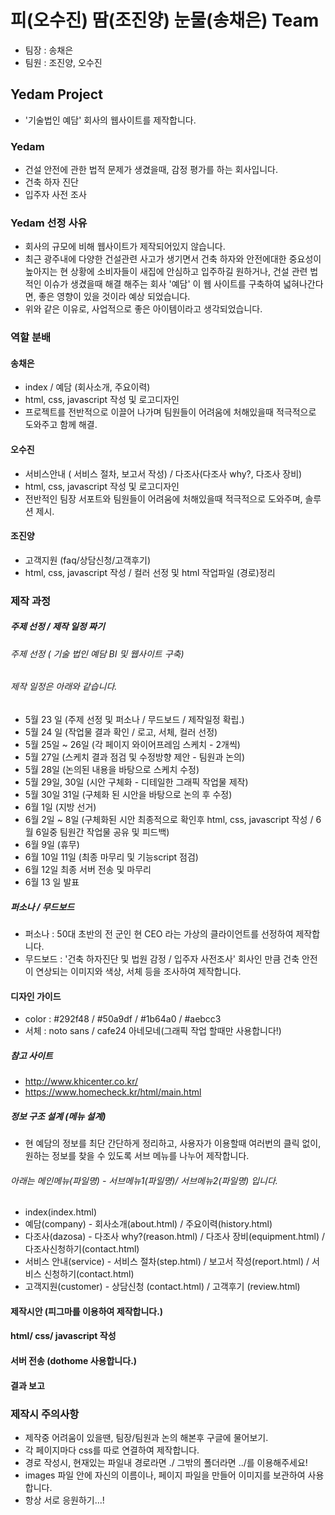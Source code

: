 # 피(오수진) 땀(조진양) 눈물(송채은) Team
- 팀장 : 송채은
- 팀원 : 조진양, 오수진

## Yedam Project
- '기술법인 예담' 회사의 웹사이트를 제작합니다.
### Yedam
- 건설 안전에 관한 법적 문제가 생겼을때, 감정 평가를 하는 회사입니다.
- 건축 하자 진단
- 입주자 사전 조사

### Yedam 선정 사유
- 회사의 규모에 비해 웹사이트가 제작되어있지 않습니다.
- 최근 광주내에 다양한 건설관련 사고가 생기면서 건축 하자와 안전에대한 중요성이 높아지는 현 상황에 소비자들이 새집에 안심하고 입주하길 원하거나, 건설 관련 법적인 이슈가 생겼을때 해결 해주는 회사 '예담' 이 웹 사이트를 구축하여 넓혀나간다면, 좋은 영향이 있을 것이라 예상 되었습니다.
- 위와 같은 이유로, 사업적으로 좋은 아이템이라고 생각되었습니다.

### 역할 분배
#### 송채은
- index / 예담 (회사소개, 주요이력)
- html, css, javascript 작성 및 로고디자인
- 프로젝트를 전반적으로 이끌어 나가며 팀원들이 어려움에 처해있을때 적극적으로 도와주고 함께 해결.
#### 오수진
- 서비스안내 ( 서비스 절차, 보고서 작성) / 다조사(다조사 why?, 다조사 장비)
- html, css, javascript 작성 및 로고디자인
- 전반적인 팀장 서포트와 팀원들이 어려움에 처해있을때 적극적으로 도와주며, 솔루션 제시.
#### 조진양
- 고객지원 (faq/상담신청/고객후기)
- html, css, javascript 작성 / 컬러 선정 및 html 작업파일 (경로)정리

### 제작 과정
##### 주제 선정 / 제작 일정 짜기
###### 주제 선정 ( 기술 법인 예담 BI 및 웹사이트 구축)
###### 제작 일정은 아래와 같습니다.
- 5월 23 일 (주제 선정 및 퍼소나 / 무드보드 / 제작일정 확립.)
- 5월 24 일 (작업물 결과 확인 / 로고, 서체, 컬러 선정)
- 5월 25일 ~ 26일 (각 페이지 와이어프레임 스케치 - 2개씩)
- 5월 27일 (스케치 결과 점검 및 수정방향 제안 - 팀원과 논의)
- 5월 28일 (논의된 내용을 바탕으로 스케치 수정)
- 5월 29일, 30일 (시안 구체화 - 디테일한 그래픽 작업물 제작)
- 5월 30일 31일 (구체화 된 시안을 바탕으로 논의 후 수정)
- 6월 1일 (지방 선거)
- 6월 2일 ~ 8일 (구체화된 시안 최종적으로 확인후 html, css, javascript 작성 / 6월 6일중 팀원간 작업물 공유 및 피드백)
- 6월 9일 (휴무)
- 6월 10일 11일 (최종 마무리 및 기능script 점검)
- 6월 12일 최종 서버 전송 및 마무리
- 6월 13 일 발표

##### 퍼소나 / 무드보드
- 퍼소나 : 50대 초반의 전 군인 현 CEO 라는 가상의 클라이언트를 선정하여 제작합니다.
- 무드보드 : '건축 하자진단 및 법원 감정 / 입주자 사전조사' 회사인 만큼 건축 안전이 연상되는 이미지와 색상, 서체 등을 조사하여 제작합니다.

#### 디자인 가이드
- color : #292f48 / #50a9df / #1b64a0 / #aebcc3
- 서체 : noto sans / cafe24 아네모네(그래픽 작업 할때만 사용합니다!)
##### 참고 사이트
- http://www.khicenter.co.kr/
- https://www.homecheck.kr/html/main.html

##### 정보 구조 설계 (메뉴 설계)
- 현 예담의 정보를 최단 간단하게 정리하고, 사용자가 이용할때 여러번의 클릭 없이, 원하는 정보를 찾을 수 있도록 서브 메뉴를 나누어 제작합니다.
###### 아래는 메인메뉴(파일명) - 서브메뉴1(파일명)/ 서브메뉴2(파일명) 입니다. 
- index(index.html)
- 예담(company) - 회사소개(about.html) / 주요이력(history.html)
- 다조사(dazosa) - 다조사 why?(reason.html) / 다조사 장비(equipment.html) / 다조사신청하기(contact.html)
- 서비스 안내(service) - 서비스 절차(step.html) / 보고서 작성(report.html) / 서비스 신청하기(contact.html)
- 고객지원(customer) - 상담신청 (contact.html) / 고객후기 (review.html)

#### 제작시안 (피그마를 이용하여 제작합니다.)

#### html/ css/ javascript 작성

#### 서버 전송 (dothome 사용합니다.)

#### 결과 보고

### 제작시 주의사항
- 제작중 어려움이 있을땐, 팀장/팀원과 논의 해본후 구글에 물어보기.
- 각 페이지마다 css를 따로 연결하여 제작합니다.
- 경로 작성시, 현재있는  파일내 경로라면 ./ 그밖의 폴더라면 ../를 이용해주세요!
- images 파일 안에 자신의 이름이나, 페이지 파일을 만들어 이미지를 보관하여 사용합니다.
- 항상 서로 응원하기...!